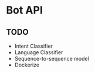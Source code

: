 # Bot API

## TODO
- Intent Classifier
- Language Classifier
- Sequence-to-sequence model
- Dockerize